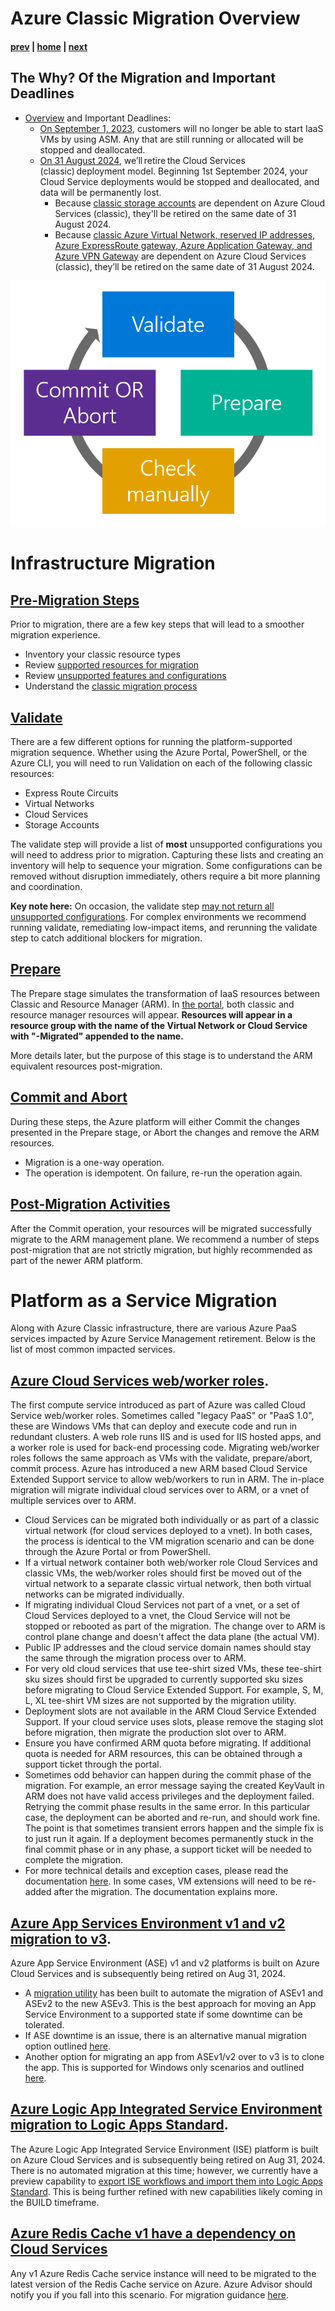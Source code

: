 # Azure Classic Migration Overview

#### [prev](./readme.md) | [home](./readme.md)  | [next](./premigration.md)

## The Why? Of the Migration and Important Deadlines
- [Overview](https://learn.microsoft.com/en-us/azure/virtual-machines/classic-vm-deprecation) and Important Deadlines:
    - [On September 1, 2023](https://azure.microsoft.com/en-us/updates/classicvmretirment/), customers will no longer be able to start IaaS VMs by using ASM. Any that are still running or allocated will be stopped and deallocated.
    - [On 31 August 2024](https://azure.microsoft.com/en-us/updates/cloud-services-classic-retirement-announcement/), we’ll retire the Cloud Services (classic) deployment model. Beginning 1st September 2024, your Cloud Service deployments would be stopped and deallocated, and data will be permanently lost.
        - Because [classic storage accounts](https://azure.microsoft.com/en-us/updates/classic-azure-storage-accounts-will-be-retired-on-31-august-2024/) are dependent on Azure Cloud Services (classic), they'll be retired on the same date of 31 August 2024.
        - Because [classic Azure Virtual Network, reserved IP addresses, Azure ExpressRoute gateway, Azure Application Gateway, and Azure VPN Gateway](https://azure.microsoft.com/en-us/updates/five-azure-classic-networking-services-will-be-retired-on-31-august-2024/) are dependent on Azure Cloud Services (classic), they’ll be retired on the same date of 31 August 2024.

![image](./png/workflowplaceholder.png)

# Infrastructure Migration

## [Pre-Migration Steps](./premigration.md)
Prior to migration, there are a few key steps that will lead to a smoother migration experience.
- Inventory your classic resource types
- Review [supported resources for migration](https://learn.microsoft.com/en-us/azure/virtual-machines/migration-classic-resource-manager-overview#supported-resources-for-migration)
- Review [unsupported features and configurations](https://learn.microsoft.com/en-us/azure/virtual-machines/migration-classic-resource-manager-overview#unsupported-features-and-configurations)
- Understand the [classic migration process](https://learn.microsoft.com/en-us/azure/virtual-machines/migration-classic-resource-manager-deep-dive)

## [Validate](./validate.md)
There are a few different options for running the platform-supported migration sequence. Whether using the Azure Portal, PowerShell, or the Azure CLI, you will need to run Validation on each of the following classic resources:
- Express Route Circuits 
- Virtual Networks
- Cloud Services
- Storage Accounts

The validate step will provide a list of **most** unsupported configurations you will need to address prior to migration. Capturing these lists and creating an inventory will help to sequence your migration. Some configurations can be removed without disruption immediately, others require a bit more planning and coordination.

**Key note here:** On occasion, the validate step [may not return all unsupported configurations](https://learn.microsoft.com/en-us/azure/virtual-machines/migration-classic-resource-manager-deep-dive#checks-not-done-in-the-validate-operation). For complex environments we recommend running validate, remediating low-impact items, and rerunning the validate step to catch additional blockers for migration.

## [Prepare](./prepare.md)
The Prepare stage simulates the transformation of IaaS resources between Classic and Resource Manager (ARM). In [the portal](https://learn.microsoft.com/en-us/azure/virtual-machines/migration-classic-resource-manager-deep-dive#prepare), both classic and resource manager resources will appear. **Resources will appear in a resource group with the name of the Virtual Network or Cloud Service with "-Migrated" appended to the name.**

More details later, but the purpose of this stage is to understand the ARM equivalent resources post-migration.

## [Commit and Abort](./migrate.md)
During these steps, the Azure platform will either Commit the changes presented in the Prepare stage, or Abort the changes and remove the ARM resources. 
- Migration is a one-way operation.
- The operation is idempotent. On failure, re-run the operation again. 

## [Post-Migration Activities](./postmigration.md)
After the Commit operation, your resources will be migrated successfully migrate to the ARM management plane. We recommend a number of steps post-migration that are not strictly migration, but highly recommended as part of the newer ARM platform. 

# Platform as a Service Migration
Along with Azure Classic infrastructure, there are various Azure PaaS services impacted by Azure Service Management retirement. Below is the list of most common impacted services.

## [Azure Cloud Services web/worker roles](https://learn.microsoft.com/en-us/azure/cloud-services-extended-support/in-place-migration-overview). 
The first compute service introduced as part of Azure was called Cloud Service web/worker roles. Sometimes called "legacy PaaS" or "PaaS 1.0", these are Windows VMs that can deploy and execute code and run in redundant clusters. A web role runs IIS and is used for IIS hosted apps, and a worker role is used for back-end processing code. Migrating web/worker roles follows the same approach as VMs with the validate, prepare/abort, commit process. Azure has introduced a new ARM based Cloud Service Extended Support service to allow web/workers to run in ARM. The in-place migration will migrate individual cloud services over to ARM, or a vnet of multiple services over to ARM.
- Cloud Services can be migrated both individually or as part of a classic virtual network (for cloud services deployed to a vnet). In both cases, the process is identical to the VM migration scenario and can be done through the Azure Portal or from PowerShell.
- If a virtual network container both web/worker role Cloud Services and classic VMs, the web/worker roles should first be moved out of the virtual network to a separate classic virtual network, then both virtual networks can be migrated individually.
- If migrating individual Cloud Services not part of a vnet, or a set of Cloud Services deployed to a vnet, the Cloud Service will not be stopped or rebooted as part of the migration. The change over to ARM is control plane change and doesn't affect the data plane (the actual VM). 
- Public IP addresses and the cloud service domain names should stay the same through the migration process over to ARM. 
- For very old cloud services that use tee-shirt sized VMs, these tee-shirt sku sizes should first be upgraded to currently supported sku sizes before migrating to Cloud Service Extended Support. For example, S, M, L, XL tee-shirt VM sizes are not supported by the migration utility. 
- Deployment slots are not available in the ARM Cloud Service Extended Support. If your cloud service uses slots, please remove the staging slot before migration, then migrate the production slot over to ARM. 
- Ensure you have confirmed ARM quota before migrating. If additional quota is needed for ARM resources, this can be obtained through a support ticket through the portal. 
- Sometimes odd behavior can happen during the commit phase of the migration. For example, an error message saying the created KeyVault in ARM does not have valid access privileges and the deployment failed. Retrying the commit phase results in the same error. In this particular case, the deployment can be aborted and re-run, and should work fine. The point is that sometimes transient errors happen and the simple fix is to just run it again. If a deployment becomes permanently stuck in the final commit phase or in any phase, a support ticket will be needed to complete the migration.  
- For more technical details and exception cases, please read the documentation [here](https://learn.microsoft.com/en-us/azure/cloud-services-extended-support/in-place-migration-technical-details). In some cases, VM extensions will need to be re-added after the migration. The documentation explains more. 
## [Azure App Services Environment v1 and v2 migration to v3](https://learn.microsoft.com/en-us/azure/app-service/environment/migrate). 
Azure App Service Environment (ASE) v1 and v2 platforms is built on Azure Cloud Services and is subsequently being retired on Aug 31, 2024. 
- A [migration utility](https://learn.microsoft.com/en-us/azure/app-service/environment/migrate) has been built to automate the migration of ASEv1 and ASEv2 to the new ASEv3. This is the best approach for moving an App Service Environment to a supported state if some downtime can be tolerated. 
- If ASE downtime is an issue, there is an alternative manual migration option outlined [here](https://learn.microsoft.com/en-us/azure/app-service/environment/migration-alternatives#guidance-for-manual-migration).
- Another option for migrating an app from ASEv1/v2 over to v3 is to clone the app. This is supported for Windows only scenarios and outlined [here](https://learn.microsoft.com/en-us/azure/app-service/environment/migration-alternatives#clone-your-app-to-an-app-service-environment-v3).
## [Azure Logic App Integrated Service Environment migration to Logic Apps Standard](https://learn.microsoft.com/en-us/azure/logic-apps/ise-manage-integration-service-environment). 
The Azure Logic App Integrated Service Environment (ISE) platform is built on Azure Cloud Services and is subsequently being retired on Aug 31, 2024. There is no automated migration at this time; however, we currently have a preview capability to [export ISE workflows and import them into Logic Apps Standard](https://learn.microsoft.com/en-us/azure/logic-apps/export-from-ise-to-standard-logic-app). This is being further refined with new capabilities likely coming in the BUILD timeframe.  
## [Azure Redis Cache v1 have a dependency on Cloud Services](https://learn.microsoft.com/en-us/azure/azure-cache-for-redis/cache-faq#caches-with-a-dependency-on-cloud-services--classic)
Any v1 Azure Redis Cache service instance will need to be migrated to the latest version of the Redis Cache service on Azure. Azure Advisor should notify you if you fall into this scenario. For migration guidance [here](https://learn.microsoft.com/en-us/azure/azure-cache-for-redis/cache-faq#how-do-i-migrate-cloud-services--classic--caches-to-azure-virtual-machine-scale-sets). 
